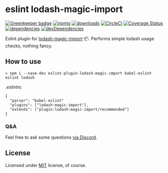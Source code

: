 # eslint lodash-magic-import

[![Greenkeeper badge](https://badges.greenkeeper.io/bitsnap/eslint-plugin-lodash-magic-import.svg)](https://greenkeeper.io/)
[![npmjs](https://img.shields.io/npm/v/eslint-plugin-lodash-magic-import.svg)](https://npmjs.org/package/eslint-plugin-lodash-magic-import)
[![downloads](https://img.shields.io/npm/dw/eslint-plugin-lodash-magic-import.svg)](https://npmjs.org/package/eslint-plugin-lodash-magic-import)
[![CircleCI](https://img.shields.io/circleci/project/github/bitsnap/eslint-plugin-lodash-magic-import.svg)](https://circleci.com/gh/bitsnap/eslint-plugin-lodash-magic-import)
[![Coverage Status](https://coveralls.io/repos/github/bitsnap/eslint-plugin-lodash-magic-import/badge.svg?branch=master)](https://coveralls.io/github/bitsnap/eslint-plugin-lodash-magic-import?branch=master) 
[![dependencies](https://david-dm.org/bitsnap/eslint-plugin-lodash-magic-import.svg)](https://david-dm.org/bitsnap/eslint-plugin-lodash-magic-import)
[![devDependencies](https://david-dm.org/bitsnap/eslint-plugin-lodash-magic-import/dev-status.svg)](https://david-dm.org/bitsnap/eslint-plugin-lodash-magic-import#info=devDependencies)

Eslint plugin for [lodash-magic-import](https://github.com/bitsnap/babel-plugin-lodash-magic-import) 📦.
Performs simple lodash usage checks, nothing fancy.

## How to use 

```
> npm i --save-dev eslint-plugin-lodash-magic-import babel-eslint eslint lodash
```

*.eslintrc*
```
{
  "parser": "babel-eslint"
  "plugins": ["lodash-magic-import"],
  "extends": ["plugin:lodash-magic-import/recommended"]
}
```

### Q&A

Feel free to ask some questions [via Discord](http://discord.gg/P7W9v9B).

## License

Licensed under [MIT](LICENSE) license, of course.
